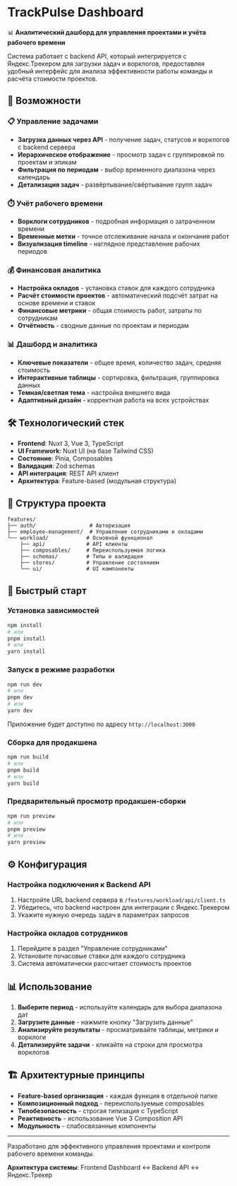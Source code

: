 # TrackPulse Dashboard

📊 **Аналитический дашборд для управления проектами и учёта рабочего времени**

Система работает с backend API, который интегрируется с Яндекс.Трекером для загрузки задач и ворклогов, предоставляя удобный интерфейс для анализа эффективности работы команды и расчёта стоимости проектов.

## 🚀 Возможности

### 📋 Управление задачами
- **Загрузка данных через API** - получение задач, статусов и ворклогов с backend сервера
- **Иерархическое отображение** - просмотр задач с группировкой по проектам и эпикам
- **Фильтрация по периодам** - выбор временного диапазона через календарь
- **Детализация задач** - развёртывание/свёртывание групп задач

### ⏱️ Учёт рабочего времени
- **Ворклоги сотрудников** - подробная информация о затраченном времени
- **Временные метки** - точное отслеживание начала и окончания работ
- **Визуализация timeline** - наглядное представление рабочих периодов

### 💰 Финансовая аналитика
- **Настройка окладов** - установка ставок для каждого сотрудника
- **Расчёт стоимости проектов** - автоматический подсчёт затрат на основе времени и ставок
- **Финансовые метрики** - общая стоимость работ, затраты по сотрудникам
- **Отчётность** - сводные данные по проектам и периодам

### 📊 Дашборд и аналитика
- **Ключевые показатели** - общее время, количество задач, средняя стоимость
- **Интерактивные таблицы** - сортировка, фильтрация, группировка данных
- **Темная/светлая тема** - настройка внешнего вида
- **Адаптивный дизайн** - корректная работа на всех устройствах

## 🛠️ Технологический стек

- **Frontend**: Nuxt 3, Vue 3, TypeScript
- **UI Framework**: Nuxt UI (на базе Tailwind CSS)
- **Состояние**: Pinia, Composables
- **Валидация**: Zod schemas
- **API интеграция**: REST API клиент
- **Архитектура**: Feature-based (модульная структура)

## 📁 Структура проекта

```
features/
├── auth/                 # Авторизация
├── employee-management/  # Управление сотрудниками и окладами  
└── workload/            # Основной функционал
    ├── api/             # API клиенты
    ├── composables/     # Переиспользуемая логика
    ├── schemas/         # Типы и валидация
    ├── stores/          # Управление состоянием
    └── ui/              # UI компоненты
```

## 🚀 Быстрый старт

### Установка зависимостей

```bash
npm install
# или
pnpm install
# или  
yarn install
```

### Запуск в режиме разработки

```bash
npm run dev
# или
pnpm dev
# или
yarn dev
```

Приложение будет доступно по адресу `http://localhost:3000`

### Сборка для продакшена

```bash
npm run build
# или
pnpm build
# или
yarn build
```

### Предварительный просмотр продакшен-сборки

```bash
npm run preview
# или
pnpm preview
# или
yarn preview
```

## ⚙️ Конфигурация

### Настройка подключения к Backend API

1. Настройте URL backend сервера в `/features/workload/api/client.ts`
2. Убедитесь, что backend настроен для интеграции с Яндекс.Трекером
3. Укажите нужную очередь задач в параметрах запросов

### Настройка окладов сотрудников

1. Перейдите в раздел "Управление сотрудниками"
2. Установите почасовые ставки для каждого сотрудника
3. Система автоматически рассчитает стоимость проектов

## 📊 Использование

1. **Выберите период** - используйте календарь для выбора диапазона дат
2. **Загрузите данные** - нажмите кнопку "Загрузить данные" 
3. **Анализируйте результаты** - просматривайте таблицы, метрики и ворклоги
4. **Детализируйте задачи** - кликайте на строки для просмотра ворклогов

## 🏗️ Архитектурные принципы

- **Feature-based организация** - каждая функция в отдельной папке
- **Композиционный подход** - переиспользуемые composables
- **Типобезопасность** - строгая типизация с TypeScript
- **Реактивность** - использование Vue 3 Composition API
- **Модульность** - слабосвязанные компоненты

---

Разработано для эффективного управления проектами и контроля рабочего времени команды.

**Архитектура системы**: Frontend Dashboard ↔ Backend API ↔ Яндекс.Трекер
